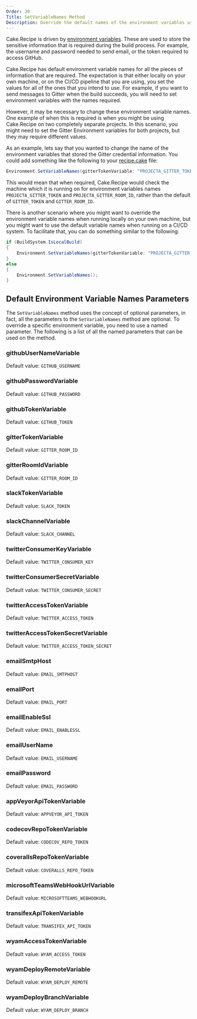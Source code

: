 ```yaml
---
Order: 30
Title: SetVariableNames Method
Description: Override the default names of the environment variables used by Cake.Recipe
---
```


Cake.Recipe is driven by [environment variables](./environment-variables).  These are used to store the sensitive information that is required during the build process.  For example, the username and password needed to send email, or the token required to access GitHub.

Cake.Recipe has default environment variable names for all the pieces of information that are required.  The expectation is that either locally on your own machine, or on the CI/CD pipeline that you are using, you set the values for all of the ones that you intend to use.  For example, if you want to send messages to Gitter when the build succeeds, you will need to set environment variables with the names required.

However, it may be necessary to change these environment variable names.  One example of when this is required is when you might be using Cake.Recipe on two completely separate projects.  In this scenario, you might need to set the Gitter Environment variables for both projects, but they may require different values.

As an example, lets say that you wanted to change the name of the environment variables that stored the Gitter credential information.  You could add something like the following to your [recipe.cake](./recipe-cake) file:

```csharp
Environment.SetVariableNames(gitterTokenVariable: "PROJECTA_GITTER_TOKEN", gitterRoomIdVariable: "PROJECTA_GITTER_ROOM_ID");
```

This would mean that when required, Cake.Recipe would check the machine which it is running on for environment variables names `PROJECTA_GITTER_TOKEN` and `PROJECTA_GITTER_ROOM_ID`, rather than the default of `GITTER_TOKEN` and `GITTER_ROOM_ID`.

There is another scenario where you might want to override the environment variable names when running locally on your own machine, but you might want to use the default variable names when running on a CI/CD system.  To facilitate that, you can do something similar to the following:

```csharp
if (BuildSystem.IsLocalBuild)
{
    Environment.SetVariableNames(gitterTokenVariable: "PROJECTA_GITTER_TOKEN", gitterRoomIdVariable: "PROJECTA_GITTER_ROOM_ID");
}
else
{
    Environment.SetVariableNames();
}
```

## Default Environment Variable Names Parameters

The `SetVariableNames` method uses the concept of optional parameters, in fact, all the parameters to the `SetVariableNames` method are optional.  To override a specific environment variable, you need to use a named parameter.  The following is a list of all the named parameters that can be used on the method.

### githubUserNameVariable

Default value: `GITHUB_USERNAME`

### githubPasswordVariable

Default value: `GITHUB_PASSWORD`

### githubTokenVariable

Default value: `GITHUB_TOKEN`

### gitterTokenVariable

Default value: `GITTER_ROOM_ID`

### gitterRoomIdVariable

Default value: `GITTER_ROOM_ID`

### slackTokenVariable

Default value: `SLACK_TOKEN`

### slackChannelVariable

Default value: `SLACK_CHANNEL`

### twitterConsumerKeyVariable

Default value: `TWITTER_CONSUMER_KEY`

### twitterConsumerSecretVariable

Default value: `TWITTER_CONSUMER_SECRET`

### twitterAccessTokenVariable

Default value: `TWITTER_ACCESS_TOKEN`

### twitterAccessTokenSecretVariable

Default value: `TWITTER_ACCESS_TOKEN_SECRET`

### emailSmtpHost

Default value: `EMAIL_SMTPHOST`

### emailPort

Default value: `EMAIL_PORT`

### emailEnableSsl

Default value: `EMAIL_ENABLESSL`

### emailUserName

Default value: `EMAIL_USERNAME`

### emailPassword

Default value: `EMAIL_PASSWORD`

### appVeyorApiTokenVariable

Default value: `APPVEYOR_API_TOKEN`

### codecovRepoTokenVariable

Default value: `CODECOV_REPO_TOKEN`

### coverallsRepoTokenVariable

Default value: `COVERALLS_REPO_TOKEN`

### microsoftTeamsWebHookUrlVariable

Default value: `MICROSOFTTEAMS_WEBHOOKURL`

### transifexApiTokenVariable

Default value: `TRANSIFEX_API_TOKEN`

### wyamAccessTokenVariable

Default value: `WYAM_ACCESS_TOKEN`

### wyamDeployRemoteVariable

Default value: `WYAM_DEPLOY_REMOTE`

### wyamDeployBranchVariable

Default value: `WYAM_DEPLOY_BRANCH`